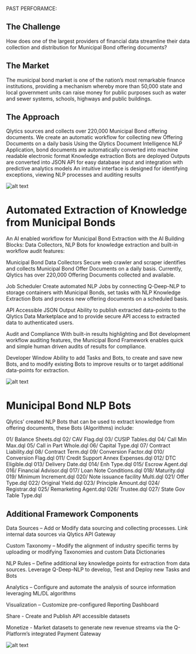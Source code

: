 PAST PERFORAMCE:

## The Challenge
How does one of the largest providers of financial data streamline their data collection and distribution for Municipal Bond offering documents?

## The Market
The municipal bond market is one of the nation’s most remarkable finance institutions, providing a mechanism whereby more than 50,000 state and local government units can raise money for public purposes such as water and sewer systems, schools, highways and public buildings.  

## The Approach
Qlytics sources and collects over 220,000 Municipal Bond offering documents. We create an automatic workflow for collecting new Offering Documents on a daily basis
Using the Qlytics Document Intelligence NLP Application, bond documents are automatically converted into machine readable electronic format
Knowledge extraction Bots are deployed Outputs are converted into JSON API for easy database input and integration with predictive analytics models
An intuitive interface is designed for identifying exceptions, viewing NLP processes and auditing results

![alt text](https://github.com/qlyticsllc/qplatform/blob/master/ESG%20Solution.png)

# Automated Extraction of Knowledge from Municipal Bonds 
An AI enabled workflow for Municipal Bond Extraction with the AI Building Blocks: Data Collectors, NLP Bots for knowledge extraction and built-in workflow audit features:

Municipal Bond Data Collectors
Secure web crawler and scraper identifies and collects Municipal Bond Offer Documents on a daily basis. Currently, Qlytics has over 220,000 Offering Documents collected and available.

Job Scheduler
Create automated NLP Jobs by connecting Q-Deep-NLP to storage containers with Municipal Bonds, set tasks with NLP Knowledge Extraction Bots and process new offering documents on a scheduled basis.

API Accessible JSON Output
Ability to publish extracted data-points to the Qlytics Data Marketplace and to provide secure API access to extracted data to authenticated users.

Audit and Compliance
With built-in results highlighting and Bot development workflow auditing features, the Municipal Bond Framework enables quick and simple human driven audits of results for compliance.

Developer Window
Ability to add Tasks and Bots, to create and save new Bots, and to modify existing Bots to improve results or to target additional data-points for extraction.

![alt text](https://github.com/qlyticsllc/qplatform/blob/master/Q-Deep-NLP%20image%201.png)

# Municipal Bond NLP Bots
Qlytics’ created NLP Bots that can be used to extract knowledge from offering documents, these Bots (Algorithms) include:

01/ Balance Sheets.dql
02/ CAV Flag.dql
03/ CUSIP Tables.dql
04/ Call Min Max.dql
05/ Call in Part Whole.dql
06/ Capital Type.dql
07/ Contract Liability.dql
08/ Contract Term.dql
09/ Conversion Factor.dql
010/ Conversion Flag.dql
011/ Credit Support Annex Expenses.dql
012/ DTC Eligible.dql
013/ Delivery Date.dql
014/ Enh Type.dql
015/ Escrow Agent.dql
016/ Financial Advisor.dql
017/ Loan Note Conditions.dql
018/ Maturity.dql
019/ Minimum Increment.dql
020/ Note issuance facility Multi.dql
021/ Offer Type.dql
022/ Original Yield.dql
023/ Principle Amount.dql
024/ Registrar.dql
025/ Remarketing Agent.dql
026/ Trustee.dql
027/ State Gov Table Type.dql

## Additional Framework Components

Data Sources – Add or Modify data sourcing and collecting processes.  Link internal data sources via Qlytics API Gateway

Custom Taxonomy – Modify the alignment of industry specific terms by uploading or modifying Taxonomies and custom Data Dictionaries

NLP Rules – Define additional key knowledge points for extraction from data sources. Leverage Q-Deep-NLP to develop, Test and Deploy new Tasks and Bots

Analytics – Configure and automate the analysis of source information leveraging ML/DL algorithms

Visualization – Customize pre-configured Reporting Dashboard

Share - Create and Publish API accessible datasets
 
Monetize - Market datasets to generate new revenue streams via the Q-Platform’s integrated Payment Gateway

![alt text](https://github.com/qlyticsllc/qplatform/blob/master/Muni%201.png)
